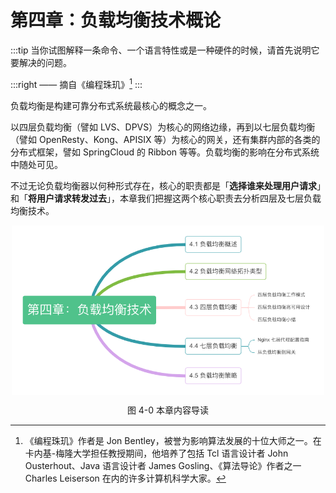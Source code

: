# 第四章：负载均衡技术概论

:::tip <a/>
当你试图解释一条命令、一个语言特性或是一种硬件的时候，请首先说明它要解决的问题。

:::right 
—— 摘自《编程珠玑》[^1]
:::

负载均衡是构建可靠分布式系统最核心的概念之一。

以四层负载均衡（譬如 LVS、DPVS）为核心的网络边缘，再到以七层负载均衡（譬如 OpenResty、Kong、APISIX 等）为核心的网关，还有集群内部的各类的分布式框架，譬如 SpringCloud 的 Ribbon 等等。负载均衡的影响在分布式系统中随处可见。



不过无论负载均衡器以何种形式存在，核心的职责都是「**选择谁来处理用户请求**」和「**将用户请求转发过去**」，本章我们把握这两个核心职责去分析四层及七层负载均衡技术。

<div  align="center">
	<img src="../assets/balance-summary.png" width = "500"  align=center />
	<p>图 4-0 本章内容导读 </p>
</div>


[^1]:《编程珠玑》作者是 Jon Bentley，被誉为影响算法发展的十位大师之一。在卡内基-梅隆大学担任教授期间，他培养了包括 Tcl 语言设计者 John Ousterhout、Java 语言设计者 James Gosling、《算法导论》作者之一Charles Leiserson 在内的许多计算机科学大家。